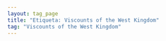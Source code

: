 ```yaml
---
layout: tag_page
title: "Etiqueta: Viscounts of the West Kingdom"
tag: "Viscounts of the West Kingdom"
---
```

